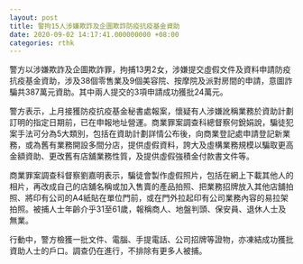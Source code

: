 ```yaml
---
layout: post
title: 警拘15人涉嫌欺詐及企圖欺詐防疫抗疫基金資助
date: 2020-09-02 14:17:41.000000000 +08:00
categories: rthk
---
```


警方以涉嫌欺詐及企圖欺詐罪，拘捕13男2女，涉嫌提交虛假文件及資料申請防疫抗疫基金資助，涉及38個零售業及9個美容院、按摩院及派對房間的申請，意圖詐騙共387萬元資助。其中兩人提交的3項申請成功獲批24萬元。

警方表示，上月接獲防疫抗疫基金秘書處報案，懷疑有人涉嫌訛稱業務於資助計劃訂明的指定日期前，已在申報地址營運。商業罪案調查科總督察何銳娟說，騙徒犯案手法可分為5大類別，包括在資助計劃詳情公布後，向商業登記處申請登記新業務，或為舊有業務開設多間分店，提供虛假資料，誇大及虛構業務規模以騙取更高金額資助、更改舊有店舖業務性質，及提供虛假強積金付款書文件等。

商業罪案調查科督察劉嘉明表示，騙徒會製作虛假照片，包括在網上下載其他人的相片，再改成自己的店舖名稱或加入售賣的產品拍照、把業務招牌放入其他店舖拍照、將印有公司的A4紙貼在單位門前，或在門外拉起印有公司業務內容的易拉架拍照。被捕人士年齡介乎31至61歲，報稱商人、地盤判頭、保安員、退休人士及無業。

行動中，警方檢獲一批文件、電腦、手提電話、公司招牌等證物，亦凍結成功獲批資助人士的戶口。調查仍在進行，不排除有更多人被捕。
